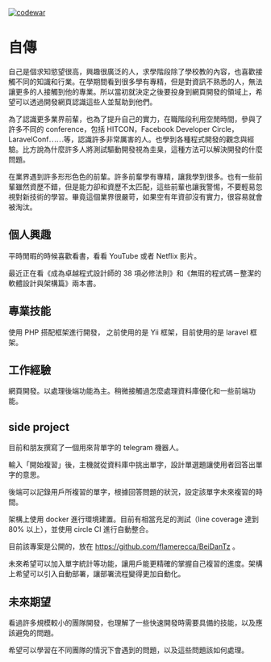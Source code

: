 [![codewar](https://www.codewars.com/users/flamerecca/badges/large)](https://www.codewars.com/users/flamerecca)
# 自傳 

自己是個求知慾望很高，興趣很廣泛的人，求學階段除了學校教的內容，也喜歡接觸不同的知識和行業。在學期間看到很多學有專精，但是對資訊不熟悉的人，無法讓更多的人接觸到他的專業。所以當初就決定之後要投身到網頁開發的領域上，希望可以透過開發網頁認識這些人並幫助到他們。

為了認識更多業界前輩，也為了提升自己的實力，在職階段利用空閒時間，參與了許多不同的 conference，包括 HITCON，Facebook Developer Circle，LaravelConf⋯⋯等，認識許多非常厲害的人。也學到各種程式開發的觀念與經驗。比方說為什麼許多人將測試驅動開發視為圭臬，這種方法可以解決開發的什麼問題。

在業界遇到許多形形色色的前輩。許多前輩學有專精，讓我學到很多。也有一些前輩雖然資歷不錯，但是能力卻和資歷不太匹配，這些前輩也讓我警惕，不要輕易忽視對新技術的學習。畢竟這個業界很嚴苛，如果空有年資卻沒有實力，很容易就會被淘汰。

## 個人興趣

平時閒暇的時候喜歡看書，看看 YouTube 或者 Netflix 影片。

最近正在看《成為卓越程式設計師的 38 項必修法則》和《無瑕的程式碼－整潔的軟體設計與架構篇》兩本書。
 
## 專業技能 

使用 PHP 搭配框架進行開發，
之前使用的是 Yii 框架，目前使用的是 laravel 框架。

 
## 工作經驗 

網頁開發。以處理後端功能為主。稍微接觸過怎麼處理資料庫優化和一些前端功能。

## side project
 
目前和朋友撰寫了一個用來背單字的 telegram 機器人。

輸入「開始複習」後，主機就從資料庫中挑出單字，設計單選題讓使用者回答出單字的意思。

後端可以記錄用戶所複習的單字，根據回答問題的狀況，設定該單字未來複習的時間。

架構上使用 docker 進行環境建置。目前有相當充足的測試（line coverage 達到 80% 以上），並使用 circle CI  進行自動整合。

目前該專案是公開的，放在 https://github.com/flamerecca/BeiDanTz 。

未來希望可以加入單字統計等功能，讓用戶能更精確的掌握自己複習的進度。架構上希望可以引入自動部署，讓部署流程變得更加自動化。
 
## 未來期望 

看過許多規模較小的團隊開發，也理解了一些快速開發時需要具備的技能，以及應該避免的問題。

希望可以學習在不同團隊的情況下會遇到的問題，以及這些問題該如何處理。
